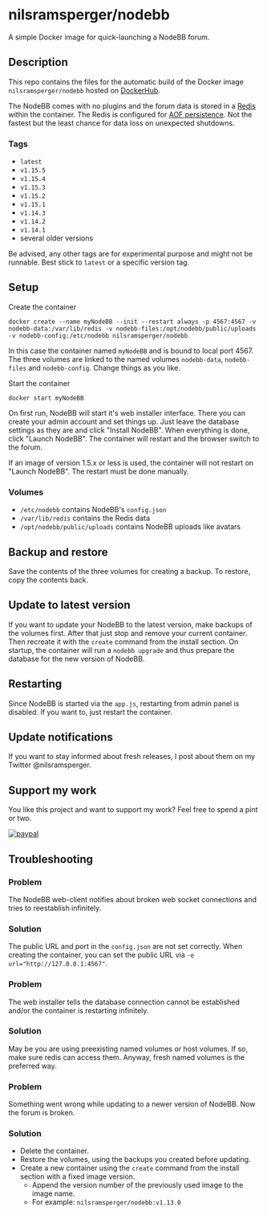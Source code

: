 # nilsramsperger/nodebb
A simple Docker image for quick-launching a NodeBB forum.

## Description
This repo contains the files for the automatic build of the Docker image `nilsramsperger/nodebb` hosted on [DockerHub](https://hub.docker.com/r/nilsramsperger/nodebb/).

The NodeBB comes with no plugins and the forum data is stored in a [Redis](http://redis.io) within the container. 
The Redis is configured for [AOF persistence](http://redis.io/topics/persistence). 
Not the fastest but the least chance for data loss on unexpected shutdowns.

### Tags
* `latest`
* `v1.15.5`
* `v1.15.4`
* `v1.15.3`
* `v1.15.2`
* `v1.15.1`
* `v1.14.3`
* `v1.14.2`
* `v1.14.1`
* several older versions

Be advised, any other tags are for experimental purpose and might not be runnable. 
Best stick to `latest` or a specific version tag.

## Setup
Create the container

`docker create --name myNodeBB --init --restart always -p 4567:4567 -v nodebb-data:/var/lib/redis -v nodebb-files:/opt/nodebb/public/uploads -v nodebb-config:/etc/nodebb nilsramsperger/nodebb`

In this case the container named `myNodeBB` and is bound to local port 4567.
The three volumes are linked to the named volumes `nodebb-data`, `nodebb-files` and `nodebb-config`. 
Change things as you like.

Start the container

`docker start myNodeBB`

On first run, NodeBB will start it's web installer interface. 
There you can create your admin account and set things up. 
Just leave the database settings as they are and click "Install NodeBB".
When everything is done, click "Launch NodeBB".
The container will restart and the browser switch to the forum.

If an image of version 1.5.x or less is used, the container will not restart on "Launch NodeBB".
The restart must be done manually.

### Volumes
* `/etc/nodebb` contains NodeBB's `config.json`
* `/var/lib/redis` contains the Redis data
* `/opt/nodebb/public/uploads` contains NodeBB uploads like avatars

## Backup and restore
Save the contents of the three volumes for creating a backup. 
To restore, copy the contents back.

## Update to latest version
If you want to update your NodeBB to the latest version, make backups of the volumes first.
After that just stop and remove your current container.
Then recreate it with the `create` command from the install section.
On startup, the container will run a `nodebb upgrade` and thus prepare the database for the new version of NodeBB.

## Restarting
Since NodeBB is started via the `app.js`, restarting from admin panel is disabled.
If you want to, just restart the container.

## Update notifications
If you want to stay informed about fresh releases, I post about them on my Twitter @nilsramsperger.

## Support my work
You like this project and want to support my work?
Feel free to spend a pint or two.

[![paypal](https://img.shields.io/badge/Donate-PayPal-green.svg)](https://www.paypal.me/NilsRamsperger)

## Troubleshooting

### Problem

The NodeBB web-client notifies about broken web socket connections and tries to reestablish infinitely.
 
### Solution

The public URL and port in the `config.json` are not set correctly.
When creating the container, you can set the public URL via `-e url="http://127.0.0.1:4567"`.

### Problem

The web installer tells the database connection cannot be established and/or the container is restarting infinitely.

### Solution

May be you are using preexisting named volumes or host volumes. 
If so, make sure redis can access them.
Anyway, fresh named volumes is the preferred way.

### Problem

Something went wrong while updating to a newer version of NodeBB.
Now the forum is broken.

### Solution

* Delete the container.
* Restore the volumes, using the backups you created before updating.
* Create a new container using the `create` command from the install section with a fixed image version.
  * Append the version number of the previously used image to the image name.
  * For example: `nilsramsperger/nodebb:v1.13.0`